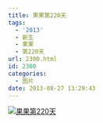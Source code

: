 ```yaml
---
title: 果果第220天
tags:
  - '2013'
  - 新生
  - 果果
  - 第220天
url: 2300.html
id: 2300
categories:
  - 图片
date: 2013-08-27 13:29:43
---
```


[![](http://photo.guolaijie.com/rooufer/uploads/2013/09/果果第220天.jpg "果果第220天")](http://photo.guolaijie.com/rooufer/uploads/2013/09/果果第220天.jpg)
